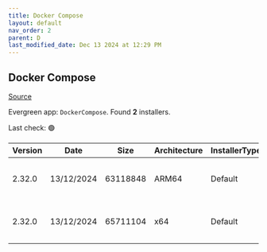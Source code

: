 ```yaml
---
title: Docker Compose
layout: default
nav_order: 2
parent: D
last_modified_date: Dec 13 2024 at 12:29 PM
---
```


## Docker Compose

[Source](https://github.com/docker/compose)

Evergreen app: `DockerCompose`. Found **2** installers.

Last check: 🟢

| Version | Date       | Size     | Architecture | InstallerType | Type | URI                                                                                                                                                                                              |
| ------- | ---------- | -------- | ------------ | ------------- | ---- | ------------------------------------------------------------------------------------------------------------------------------------------------------------------------------------------------ |
| 2.32.0  | 13/12/2024 | 63118848 | ARM64        | Default       | exe  | [https://github.com/docker/compose/releases/download/v2.32.0/docker-compose-windows-aarch64.exe](https://github.com/docker/compose/releases/download/v2.32.0/docker-compose-windows-aarch64.exe) |
| 2.32.0  | 13/12/2024 | 65711104 | x64          | Default       | exe  | [https://github.com/docker/compose/releases/download/v2.32.0/docker-compose-windows-x86_64.exe](https://github.com/docker/compose/releases/download/v2.32.0/docker-compose-windows-x86_64.exe)   |
